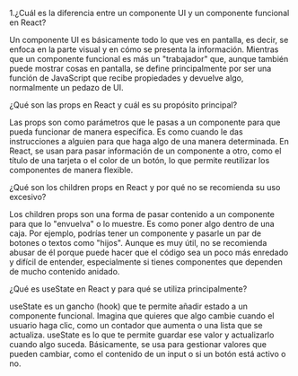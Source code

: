 1.¿Cuál es la diferencia entre un componente UI y un componente funcional en React?

Un componente UI es básicamente todo lo que ves en pantalla, es decir, se enfoca en la parte visual y en cómo se presenta la información. Mientras que un componente funcional es más un "trabajador" que, aunque también puede mostrar cosas en pantalla, se define principalmente por ser una función de JavaScript que recibe propiedades y devuelve algo, normalmente un pedazo de UI.

¿Qué son las props en React y cuál es su propósito principal?

Las props son como parámetros que le pasas a un componente para que pueda funcionar de manera específica. Es como cuando le das instrucciones a alguien para que haga algo de una manera determinada. En React, se usan para pasar información de un componente a otro, como el título de una tarjeta o el color de un botón, lo que permite reutilizar los componentes de manera flexible.

¿Qué son los children props en React y por qué no se recomienda su uso excesivo?

Los children props son una forma de pasar contenido a un componente para que lo "envuelva" o lo muestre. Es como poner algo dentro de una caja. Por ejemplo, podrías tener un componente <Contenedor> y pasarle un par de botones o textos como "hijos". Aunque es muy útil, no se recomienda abusar de él porque puede hacer que el código sea un poco más enredado y difícil de entender, especialmente si tienes componentes que dependen de mucho contenido anidado.

¿Qué es useState en React y para qué se utiliza principalmente?

useState es un gancho (hook) que te permite añadir estado a un componente funcional. Imagina que quieres que algo cambie cuando el usuario haga clic, como un contador que aumenta o una lista que se actualiza. useState es lo que te permite guardar ese valor y actualizarlo cuando algo suceda. Básicamente, se usa para gestionar valores que pueden cambiar, como el contenido de un input o si un botón está activo o no.



